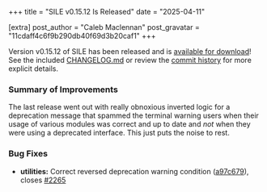 +++
title = "SILE v0.15.12 Is Released"
date = "2025-04-11"

[extra]
post_author = "Caleb Maclennan"
post_gravatar = "11cdaff4c6f9b290db40f69d3b20caf1"
+++

Version v0.15.12 of SILE has been released and is [available for download][release]!
See the included [CHANGELOG.md][changelog] or review the [commit history][commits] for more explicit details.

### Summary of Improvements

The last release went out with really obnoxious inverted logic for a deprecation message that spammed the terminal warning users when their usage of various modules was correct and up to date and *not* when they were using a deprecated interface.
This just puts the noise to rest.


### Bug Fixes

* **utilities:** Correct reversed deprecation warning condition ([a97c679](https://github.com/sile-typesetter/sile/commit/a97c6795426f12066ef8fbeb489fd936fe8b6daa)), closes [#2265](https://github.com/sile-typesetter/sile/issues/2265)

  [release]: https://github.com/sile-typesetter/sile/releases/tag/v0.15.12
  [changelog]: https://github.com/sile-typesetter/sile/blob/master/CHANGELOG.md
  [commits]: https://github.com/sile-typesetter/sile/compare/v0.15.11...v0.15.12


